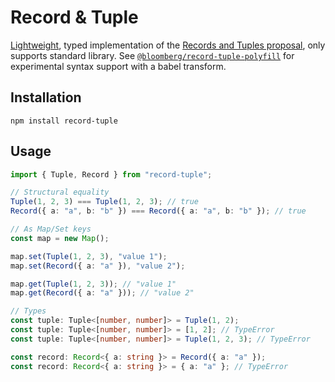 # Record & Tuple

[Lightweight](https://bundlephobia.com/package/record-tuple), typed implementation of the [Records and Tuples proposal](https://github.com/tc39/proposal-record-tuple), only supports standard library. See [`@bloomberg/record-tuple-polyfill`](https://www.npmjs.com/package/@bloomberg/record-tuple-polyfill) for experimental syntax support with a babel transform.

## Installation

```
npm install record-tuple
```

## Usage

```ts
import { Tuple, Record } from "record-tuple";

// Structural equality
Tuple(1, 2, 3) === Tuple(1, 2, 3); // true
Record({ a: "a", b: "b" }) === Record({ a: "a", b: "b" }); // true

// As Map/Set keys
const map = new Map();

map.set(Tuple(1, 2, 3), "value 1");
map.set(Record({ a: "a" }), "value 2");

map.get(Tuple(1, 2, 3)); // "value 1"
map.get(Record({ a: "a" })); // "value 2"

// Types
const tuple: Tuple<[number, number]> = Tuple(1, 2);
const tuple: Tuple<[number, number]> = [1, 2]; // TypeError
const tuple: Tuple<[number, number]> = Tuple(1, 2, 3); // TypeError

const record: Record<{ a: string }> = Record({ a: "a" });
const record: Record<{ a: string }> = { a: "a" }; // TypeError
```

